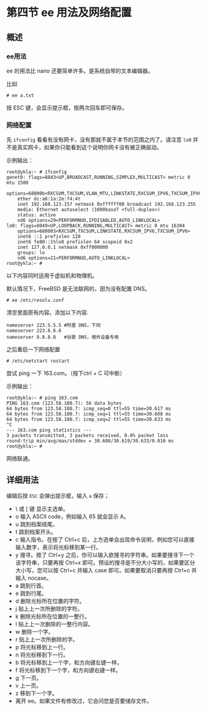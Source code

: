 # 第四节 ee 用法及网络配置

## 概述

### ee用法

ee 的用法比 nano 还要简单许多。是系统自带的文本编辑器。

比如

```
# ee a.txt
```

按 ESC 键，会显示提示框，按两次回车即可保存。

### 网络配置

先 `ifconfig` 看看有没有网卡，没有那就不属于本节的范围之内了。请注意 `lo0` 并不是真实网卡，如果你只能看到这个说明你网卡没有被正确驱动。

示例输出：

```
root@ykla:~ # ifconfig
genet0: flags=8843<UP,BROADCAST,RUNNING,SIMPLEX,MULTICAST> metric 0 mtu 1500
	options=68000b<RXCSUM,TXCSUM,VLAN_MTU,LINKSTATE,RXCSUM_IPV6,TXCSUM_IPV6>
	ether dc:a6:1a:2e:f4:4t
	inet 192.168.123.157 netmask 0xffffff00 broadcast 192.168.123.255
	media: Ethernet autoselect (1000baseT <full-duplex>)
	status: active
	nd6 options=29<PERFORMNUD,IFDISABLED,AUTO_LINKLOCAL>
lo0: flags=8049<UP,LOOPBACK,RUNNING,MULTICAST> metric 0 mtu 16384
	options=680003<RXCSUM,TXCSUM,LINKSTATE,RXCSUM_IPV6,TXCSUM_IPV6>
	inet6 ::1 prefixlen 128
	inet6 fe80::1%lo0 prefixlen 64 scopeid 0x2
	inet 127.0.0.1 netmask 0xff000000
	groups: lo
	nd6 options=21<PERFORMNUD,AUTO_LINKLOCAL>
root@ykla:~ # 
```

以下内容同时适用于虚拟机和物理机。

默认情况下，FreeBSD 是无法联网的，因为没有配置 DNS。

```
# ee /etc/resolv.conf
```

清空里面原有内容。添加以下内容.

```
nameserver 223.5.5.5 #阿里 DNS，下同
nameserver 223.6.6.6
nameserver 8.8.8.8   #谷歌 DNS，境外设备专用
```
之后重启一下网络配置

```
# /etc/netstart restart
```

尝试 ping 一下 163.com。（按下ctrl + C 可中断）

示例输出：

```
root@ykla:~ # ping 163.com
PING 163.com (123.58.180.7): 56 data bytes
64 bytes from 123.58.180.7: icmp_seq=0 ttl=55 time=30.617 ms
64 bytes from 123.58.180.7: icmp_seq=1 ttl=55 time=30.608 ms
64 bytes from 123.58.180.7: icmp_seq=2 ttl=55 time=30.633 ms
^C
--- 163.com ping statistics ---
3 packets transmitted, 3 packets received, 0.0% packet loss
round-trip min/avg/max/stddev = 30.608/30.619/30.633/0.010 ms
root@ykla:~ # 
```

网络联通。

## 详细用法

编辑后按 `ESC` 会弹出提示框，输入 `a` 保存；

- \ 或 [ 键 显示主选单。
- o 输入 ASCII code，例如输入 65 就会显示 A。
- u 跳到档案结尾。
- t 跳到档案开头。
- c 输入指令。在按了 Ctrl+c 后，上方选单会出现命令说明，例如您可以直接输入数字，表示将光标移到某一行。
- y 搜寻。按了 Ctrl+y 之后，你可以输入欲搜寻的字符串。如果要搜寻下一个该字符串，只要再按 Ctrl+x 即可。预设的搜寻是不分大小写的，如果要区分大小写，您可以按 Ctrl+c 并输入 case 即可。如果要取消只要再按 Ctrl+c 并输入 nocase。
- a 跳到行首。
- e 跳到行尾。
- d 删除光标所在位置的字符。
- j 贴上上一次所删除的字符。
- k 删除光标所在位置的一整行。
- l 贴上上一次删除的一整行内容。
- w 删除一个字。
- r 贴上上一次所删除的字。
- p 将光标移到上一行。
- n 将光标移到下一行。
- b 将光标移到上一个字，和方向键左键一样。
- f 将光标移到下一个字，和方向键右键一样。
- g 下一页。
- v 上一页。
- z 移到下一个字。
- 离开 ee。如果文件有修改过，它会问您是否要储存文件。
